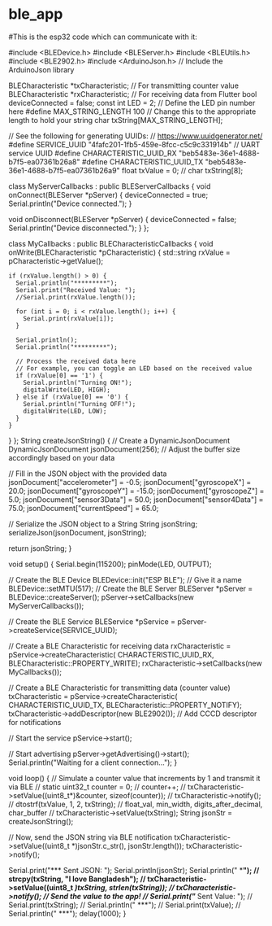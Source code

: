 # ble_app


#This is the esp32 code which can communicate with it: 

#include <BLEDevice.h>
#include <BLEServer.h>
#include <BLEUtils.h>
#include <BLE2902.h>
#include <ArduinoJson.h>  // Include the ArduinoJson library

BLECharacteristic *txCharacteristic;  // For transmitting counter value
BLECharacteristic *rxCharacteristic;  // For receiving data from Flutter
bool deviceConnected = false;
const int LED = 2;             // Define the LED pin number here
#define MAX_STRING_LENGTH 100  // Change this to the appropriate length to hold your string
char txString[MAX_STRING_LENGTH];

// See the following for generating UUIDs:
// https://www.uuidgenerator.net/
#define SERVICE_UUID "4fafc201-1fb5-459e-8fcc-c5c9c331914b"  // UART service UUID
#define CHARACTERISTIC_UUID_RX "beb5483e-36e1-4688-b7f5-ea07361b26a8"
#define CHARACTERISTIC_UUID_TX "beb5483e-36e1-4688-b7f5-ea07361b26a9"
float txValue = 0;
// char txString[8];

class MyServerCallbacks : public BLEServerCallbacks {
  void onConnect(BLEServer *pServer) {
    deviceConnected = true;
    Serial.println("Device connected.");
  }

  void onDisconnect(BLEServer *pServer) {
    deviceConnected = false;
    Serial.println("Device disconnected.");
  }
};

class MyCallbacks : public BLECharacteristicCallbacks {
  void onWrite(BLECharacteristic *pCharacteristic) {
    std::string rxValue = pCharacteristic->getValue();

    if (rxValue.length() > 0) {
      Serial.println("*********");
      Serial.print("Received Value: ");
      //Serial.print(rxValue.length());

      for (int i = 0; i < rxValue.length(); i++) {
        Serial.print(rxValue[i]);
      }

      Serial.println();
      Serial.println("*********");

      // Process the received data here
      // For example, you can toggle an LED based on the received value
      if (rxValue[0] == '1') {
        Serial.println("Turning ON!");
        digitalWrite(LED, HIGH);
      } else if (rxValue[0] == '0') {
        Serial.println("Turning OFF!");
        digitalWrite(LED, LOW);
      }
    }
  }
};
String createJsonString() {
  // Create a DynamicJsonDocument
  DynamicJsonDocument jsonDocument(256);  // Adjust the buffer size accordingly based on your data

  // Fill in the JSON object with the provided data
  jsonDocument["accelerometer"] = -0.5;
  jsonDocument["gyroscopeX"] = 20.0;
  jsonDocument["gyroscopeY"] = -15.0;
  jsonDocument["gyroscopeZ"] = 5.0;
  jsonDocument["sensor3Data"] = 50.0;
  jsonDocument["sensor4Data"] = 75.0;
  jsonDocument["currentSpeed"] = 65.0;

  // Serialize the JSON object to a String
  String jsonString;
  serializeJson(jsonDocument, jsonString);

  return jsonString;
}

void setup() {
  Serial.begin(115200);
  pinMode(LED, OUTPUT);

  // Create the BLE Device
  BLEDevice::init("ESP BLE");  // Give it a name
  BLEDevice::setMTU(517);
  // Create the BLE Server
  BLEServer *pServer = BLEDevice::createServer();
  pServer->setCallbacks(new MyServerCallbacks());

  // Create the BLE Service
  BLEService *pService = pServer->createService(SERVICE_UUID);

  // Create a BLE Characteristic for receiving data
  rxCharacteristic = pService->createCharacteristic(
    CHARACTERISTIC_UUID_RX,
    BLECharacteristic::PROPERTY_WRITE);
  rxCharacteristic->setCallbacks(new MyCallbacks());

  // Create a BLE Characteristic for transmitting data (counter value)
  txCharacteristic = pService->createCharacteristic(
    CHARACTERISTIC_UUID_TX,
    BLECharacteristic::PROPERTY_NOTIFY);
  txCharacteristic->addDescriptor(new BLE2902());  // Add CCCD descriptor for notifications

  // Start the service
  pService->start();

  // Start advertising
  pServer->getAdvertising()->start();
  Serial.println("Waiting for a client connection...");
}

void loop() {
  // Simulate a counter value that increments by 1 and transmit it via BLE
  // static uint32_t counter = 0;
  // counter++;
  // txCharacteristic->setValue((uint8_t*)&counter, sizeof(counter));
  // txCharacteristic->notify();
  // dtostrf(txValue, 1, 2, txString);  // float_val, min_width, digits_after_decimal, char_buffer
  // txCharacteristic->setValue(txString);
  String jsonStr = createJsonString();

  // Now, send the JSON string via BLE notification
  txCharacteristic->setValue((uint8_t *)jsonStr.c_str(), jsonStr.length());
  txCharacteristic->notify();

  Serial.print("*** Sent JSON: ");
  Serial.println(jsonStr);
  Serial.println(" ***");
  // strcpy(txString, "I love Bangladesh");
  // txCharacteristic->setValue((uint8_t *)txString, strlen(txString));
  // txCharacteristic->notify();  // Send the value to the app!
  // Serial.print("*** Sent Value: ");
  // Serial.print(txString);
  // Serial.println(" ***");
  // Serial.print(txValue);
  // Serial.println(" ***");
  delay(1000);
}
